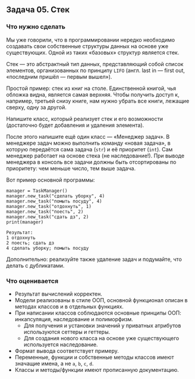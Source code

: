 ## Задача 05. Стек
### Что нужно сделать
Мы уже говорили, что в программировании нередко необходимо создавать свои собственные структуры данных на основе уже существующих. Одной из таких «базовых» структур является стек. 

Стек — это абстрактный тип данных, представляющий собой список элементов, организованных по принципу `LIFO` (англ. last in — first out, «последним пришёл — первым вышел»).

Простой пример: стек из книг на столе. Единственной книгой, чья обложка видна, является самая верхняя. Чтобы получить доступ к, например, третьей снизу книге, нам нужно убрать все книги, лежащие сверху, одну за другой.

Напишите класс, который реализует стек и его возможности (достаточно будет добавления и удаления элемента). 

После этого напишите ещё один класс — «Менеджер задач». В менеджере задач можно выполнить команду «новая задача», в которую передаётся сама задача (`str`) и её приоритет (`int`). Сам менеджер работает на основе стека (не наследование!). При выводе менеджера в консоль все задачи должны быть отсортированы по приоритету: чем меньше число, тем выше задача.

Вот пример основной программы:
```
manager = TaskManager()
manager.new_task("сделать уборку", 4)
manager.new_task("помыть посуду", 4)
manager.new_task("отдохнуть", 1)
manager.new_task("поесть", 2)
manager.new_task("сдать дз", 2)
print(manager)

Результат:
1 отдохнуть
2 поесть; сдать дз
4 сделать уборку; помыть посуду
```

Дополнительно: реализуйте также удаление задач и подумайте, что делать с дубликатами.
### Что оценивается
- Результат вычислений корректен.
- Модели реализованы в стиле ООП, основной функционал описан в методах классов и в отдельных функциях.
- При написании классов соблюдаются основные принципы ООП: инкапсуляция, наследование и полиморфизм.
  - Для получения и установки значений у приватных атрибутов используются сеттеры и геттеры.
  - Для создания нового класса на основе уже существующего используется наследование.
- Формат вывода соответствует примеру.
- Переменные, функции и собственные методы классов имеют значащие имена, а не `a`, `b`, `c`, `d`.
- Классы и методы/функции имеют прописанную документацию.

